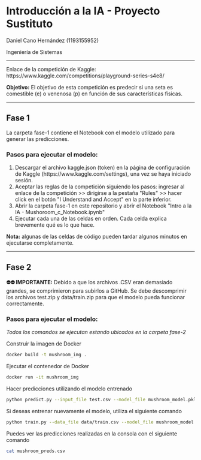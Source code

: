 <h1> Introducción a la IA - Proyecto Sustituto </h1>

<p>Daniel Cano Hernández (1193155952)</p>
<p>Ingeniería de Sistemas</p>

<hr/>

<p>Enlace de la competición de Kaggle: https://www.kaggle.com/competitions/playground-series-s4e8/</p>

<p><b>Objetivo:</b> El objetivo de esta competición es predecir si una seta es comestible (e) o venenosa (p) en función de sus características físicas.</p>

<hr/>

<h2>Fase 1</h2>
<p>La carpeta fase-1 contiene el Notebook con el modelo utilizado para generar las predicciones.</p>

<h3>Pasos para ejecutar el modelo:</h3>

<ol>
  <li>Descargar el archivo kaggle.json (token) en la página de configuración de Kaggle (https://www.kaggle.com/settings), una vez se haya iniciado sesión.</li>
  <li>Aceptar las reglas de la competición siguiendo los pasos: ingresar al enlace de la competición >> dirigirse a la pestaña "Rules" >> hacer click en el botón "I Understand and Accept" en la parte inferior.</li>
  <li>Abrir la carpeta fase-1 en este repositorio y abrir el Notebook "Intro a la IA - Mushoroom_c_Notebook.ipynb"</li>
  <li>Ejecutar cada una de las celdas en orden. Cada celda explica brevemente qué es lo que hace.</li>
</ol>
<p><b>Nota:</b> algunas de las celdas de código pueden tardar algunos minutos en ejecutarse completamente.</p>

<hr/>

<h2>Fase 2</h2>
<p>
  <strong>⛔⛔ IMPORTANTE:</strong> Debido a que los archivos .CSV eran demasiado grandes, se comprimieron para subirlos a GitHub. Se debe descomprimir los archivos test.zip y data/train.zip para que el modelo pueda funcionar correctamente.
</p>

<h3>Pasos para ejecutar el modelo:</h3>
<p><i>Todos los comandos se ejecutan estando ubicados en la carpeta fase-2</i></p>

Construir la imagen de Docker
``` bash 
docker build -t mushroom_img .
```

Ejecutar el contenedor de Docker
``` bash 
docker run -it mushroom_img
```

Hacer predicciones utilizando el modelo entrenado
``` bash 
python predict.py --input_file test.csv --model_file mushroom_model.pkl --output_file mushroom_preds.csv
```

Si deseas entrenar nuevamente el modelo, utiliza el siguiente comando
``` bash 
python train.py --data_file data/train.csv --model_file mushroom_model.pkl --overwrite_model
```

Puedes ver las predicciones realizadas en la consola con el siguiente comando
``` bash 
cat mushroom_preds.csv
```
